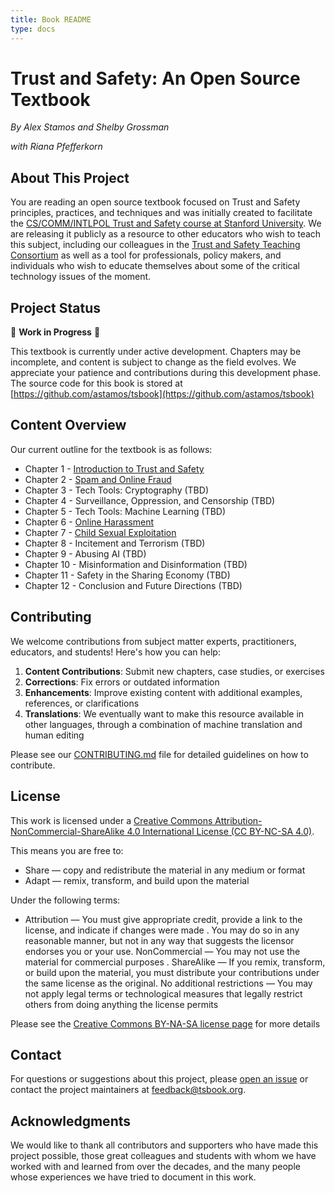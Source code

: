 ```yaml
---
title: Book README
type: docs
---
```


# Trust and Safety: An Open Source Textbook

*By Alex Stamos and Shelby Grossman* 

*with Riana Pfefferkorn*

## About This Project

You are reading an open source textbook focused on Trust and Safety principles, practices, and techniques and was initially created to facilitate the [CS/COMM/INTLPOL Trust and Safety course at Stanford University](https://syllabus.stanford.edu/syllabus/#/viewSyllabus/Sp25-CS-152-01/Sp25-CS-152-01). We are releasing it publicly as a resource to other educators who wish to teach this subject, including our colleagues in the [Trust and Safety Teaching Consortium](https://stanfordio.github.io/TeachingTrustSafety/) as well as a tool for professionals, policy makers, and individuals who wish to educate themselves about some of the critical technology issues of the moment.

## Project Status

🚧 **Work in Progress** 🚧

This textbook is currently under active development. Chapters may be incomplete, and content is subject to change as the field evolves. We appreciate your patience and contributions during this development phase. The source code for this book is stored at [https://github.com/astamos/tsbook](https://github.com/astamos/tsbook)

## Content Overview

Our current outline for the textbook is as follows:

* Chapter 1 - [Introduction to Trust and Safety](ch1-introduction/)
* Chapter 2 - [Spam and Online Fraud](ch2-spam-fraud/)
* Chapter 3 - Tech Tools: Cryptography (TBD)
* Chapter 4 - Surveillance, Oppression, and Censorship (TBD)
* Chapter 5 - Tech Tools: Machine Learning (TBD)
* Chapter 6 - [Online Harassment](ch6-harassment/)
* Chapter 7 - [Child Sexual Exploitation](src/ch7-cse/ch7-cse.md)
* Chapter 8 - Incitement and Terrorism (TBD)
* Chapter 9 - Abusing AI (TBD)
* Chapter 10 - Misinformation and Disinformation (TBD)
* Chapter 11 - Safety in the Sharing Economy (TBD)
* Chapter 12 - Conclusion and Future Directions (TBD)

## Contributing

We welcome contributions from subject matter experts, practitioners, educators, and students! Here's how you can help:

1. **Content Contributions**: Submit new chapters, case studies, or exercises
2. **Corrections**: Fix errors or outdated information
3. **Enhancements**: Improve existing content with additional examples, references, or clarifications
4. **Translations**: We eventually want to make this resource available in other languages, through a combination of machine translation and human editing

Please see our [CONTRIBUTING.md](https://github.com/astamos/tsbook/blob/main/CONTRIBUTING.md) file for detailed guidelines on how to contribute.

## License

This work is licensed under a [Creative Commons Attribution-NonCommercial-ShareAlike 4.0 International License (CC BY-NC-SA 4.0)](https://creativecommons.org/licenses/by-nc-sa/4.0/).

This means you are free to:
- Share — copy and redistribute the material in any medium or format
- Adapt — remix, transform, and build upon the material

Under the following terms:
- Attribution — You must give appropriate credit, provide a link to the license, and indicate if changes were made . You may do so in any reasonable manner, but not in any way that suggests the licensor endorses you or your use.
NonCommercial — You may not use the material for commercial purposes .
ShareAlike — If you remix, transform, or build upon the material, you must distribute your contributions under the same license as the original.
No additional restrictions — You may not apply legal terms or technological measures that legally restrict others from doing anything the license permits

Please see the [Creative Commons BY-NA-SA license page](https://creativecommons.org/licenses/by-nc-sa/4.0/) for more details

## Contact

For questions or suggestions about this project, please [open an issue](../../issues) or contact the project maintainers at [feedback@tsbook.org](mailto:feedback@tsbook.org).

## Acknowledgments

We would like to thank all contributors and supporters who have made this project possible, those great colleagues and students with whom we have worked with and learned from over the decades, and the many people whose experiences we have tried to document in this work.
